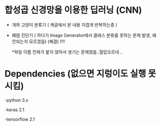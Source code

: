 # 합성곱 신경망을 이용한 딥러닝 (CNN) 

- 개와 고양이 분류기 ( 캐글에서 본 내용 지겹게 반복하는중 ) 
- 폐렴 진단기 ( 하다가 Image Generator에서 클래스 분류를 못하는 문제 발생, 왜 안되는지 모르겠음) (해결) !!!! 
  
  *파일 이름 전체가 붙지 않아서 생기는 문제였음..혈압오르네 .. 


# Dependencies (없으면 지렁이도 실행 못시킴) 

  -python 3.x 
  
  -keras 2.1 
  
  -tensorflow 2.1
